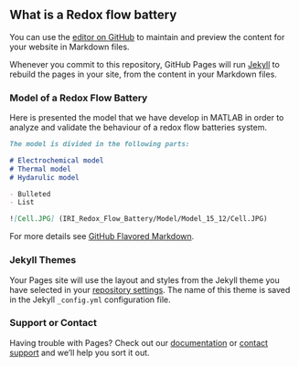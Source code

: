 ## What is a Redox flow battery

You can use the [editor on GitHub](https://github.com/AlecleonUPC/IRI_Redox_Flow_Battery/edit/gh-pages/index.md) to maintain and preview the content for your website in Markdown files.

Whenever you commit to this repository, GitHub Pages will run [Jekyll](https://jekyllrb.com/) to rebuild the pages in your site, from the content in your Markdown files.

### Model of a Redox Flow Battery

Here is presented the model that we have develop in MATLAB in order to analyze and validate the behaviour of a redox flow batteries system. 

```markdown
The model is divided in the following parts:

# Electrochemical model
# Thermal model
# Hydarulic model

- Bulleted
- List

![Cell.JPG] (IRI_Redox_Flow_Battery/Model/Model_15_12/Cell.JPG)
```

For more details see [GitHub Flavored Markdown](https://guides.github.com/features/mastering-markdown/).

### Jekyll Themes

Your Pages site will use the layout and styles from the Jekyll theme you have selected in your [repository settings](https://github.com/AlecleonUPC/IRI_Redox_Flow_Battery/settings/pages). The name of this theme is saved in the Jekyll `_config.yml` configuration file.

### Support or Contact

Having trouble with Pages? Check out our [documentation](https://docs.github.com/categories/github-pages-basics/) or [contact support](https://support.github.com/contact) and we’ll help you sort it out.
